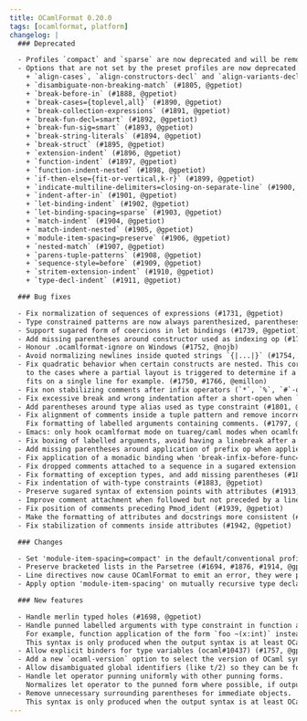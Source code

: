 ```yaml
---
title: OCamlFormat 0.20.0
tags: [ocamlformat, platform]
changelog: |
  ### Deprecated

  - Profiles `compact` and `sparse` are now deprecated and will be removed by version 1.0 (#1803, @gpetiot)
  - Options that are not set by the preset profiles are now deprecated and will be removed by version 1.0:
    + `align-cases`, `align-constructors-decl` and `align-variants-decl` (#1793, @gpetiot)
    + `disambiguate-non-breaking-match` (#1805, @gpetiot)
    + `break-before-in` (#1888, @gpetiot)
    + `break-cases={toplevel,all}` (#1890, @gpetiot)
    + `break-collection-expressions` (#1891, @gpetiot)
    + `break-fun-decl=smart` (#1892, @gpetiot)
    + `break-fun-sig=smart` (#1893, @gpetiot)
    + `break-string-literals` (#1894, @gpetiot)
    + `break-struct` (#1895, @gpetiot)
    + `extension-indent` (#1896, @gpetiot)
    + `function-indent` (#1897, @gpetiot)
    + `function-indent-nested` (#1898, @gpetiot)
    + `if-then-else={fit-or-vertical,k-r}` (#1899, @gpetiot)
    + `indicate-multiline-delimiters=closing-on-separate-line` (#1900, @gpetiot)
    + `indent-after-in` (#1901, @gpetiot)
    + `let-binding-indent` (#1902, @gpetiot)
    + `let-binding-spacing=sparse` (#1903, @gpetiot)
    + `match-indent` (#1904, @gpetiot)
    + `match-indent-nested` (#1905, @gpetiot)
    + `module-item-spacing=preserve` (#1906, @gpetiot)
    + `nested-match` (#1907, @gpetiot)
    + `parens-tuple-patterns` (#1908, @gpetiot)
    + `sequence-style=before` (#1909, @gpetiot)
    + `stritem-extension-indent` (#1910, @gpetiot)
    + `type-decl-indent` (#1911, @gpetiot)

  ### Bug fixes

  - Fix normalization of sequences of expressions (#1731, @gpetiot)
  - Type constrained patterns are now always parenthesized, parentheses were missing in a class context (#1734, @gpetiot)
  - Support sugared form of coercions in let bindings (#1739, @gpetiot)
  - Add missing parentheses around constructor used as indexing op (#1740, @gpetiot)
  - Honour .ocamlformat-ignore on Windows (#1752, @nojb)
  - Avoid normalizing newlines inside quoted strings `{|...|}` (#1754, @nojb, @hhugo)
  - Fix quadratic behavior when certain constructs are nested. This corresponds
    to the cases where a partial layout is triggered to determine if a construct
    fits on a single line for example. (#1750, #1766, @emillon)
  - Fix non stabilizing comments after infix operators (`*`, `%`, `#`-ops) (#1776, @gpetiot)
  - Fix excessive break and wrong indentation after a short-open when `indicate-multiline-delimiters=closing-on-separate-line` (#1786, @gpetiot)
  - Add parentheses around type alias used as type constraint (#1801, @gpetiot)
  - Fix alignment of comments inside a tuple pattern and remove incorrect linebreak.
    Fix formatting of labelled arguments containing comments. (#1797, @gpetiot)
  - Emacs: only hook ocamlformat mode on tuareg/caml modes when ocamlformat is not disabled (#1814, @gpetiot)
  - Fix boxing of labelled arguments, avoid having a linebreak after a label when the argument has a comment attached (#1830, #1885, @gpetiot)
  - Add missing parentheses around application of prefix op when applied to other operands (#1825, @gpetiot)
  - Fix application of a monadic binding when 'break-infix-before-func=false' (#1849, @gpetiot)
  - Fix dropped comments attached to a sequence in a sugared extension node (#1853, @gpetiot)
  - Fix formatting of exception types, and add missing parentheses (#1873, @gpetiot)
  - Fix indentation of with-type constraints (#1883, @gpetiot)
  - Preserve sugared syntax of extension points with attributes (#1913, @gpetiot)
  - Improve comment attachment when followed but not preceded by a linebreak (#1926, @gpetiot)
  - Fix position of comments preceding Pmod_ident (#1939, @gpetiot)
  - Make the formatting of attributes and docstrings more consistent (#1929, @gpetiot)
  - Fix stabilization of comments inside attributes (#1942, @gpetiot)

  ### Changes

  - Set 'module-item-spacing=compact' in the default/conventional profile (#1848, @gpetiot)
  - Preserve bracketed lists in the Parsetree (#1694, #1876, #1914, @gpetiot)
  - Line directives now cause OCamlFormat to emit an error, they were previously silently ignored (#1845, @gpetiot)
  - Apply option 'module-item-spacing' on mutually recursive type declarations for more consistency (#1854, @gpetiot)

  ### New features

  - Handle merlin typed holes (#1698, @gpetiot)
  - Handle punned labelled arguments with type constraint in function applications.
    For example, function application of the form `foo ~(x:int)` instead of the explicit `foo ~x:(x:int)`. (ocaml#10434) (#1756, #1759, @gpetiot).
    This syntax is only produced when the output syntax is at least OCaml 4.14.
  - Allow explicit binders for type variables (ocaml#10437) (#1757, @gpetiot)
  - Add a new `ocaml-version` option to select the version of OCaml syntax of the output (#1759, @gpetiot)
  - Allow disambiguated global identifiers (like t/2) so they can be formatted by tools like OCaml-LSP (#1716, @let-def)
  - Handle let operator punning uniformly with other punning forms.
    Normalizes let operator to the punned form where possible, if output syntax version is at least OCaml 4.13.0. (#1834, #1846, @jberdine)
  - Remove unnecessary surrounding parentheses for immediate objects.
    This syntax is only produced when the output syntax is at least OCaml 4.14. (#1934, @gpetiot)
---
```


